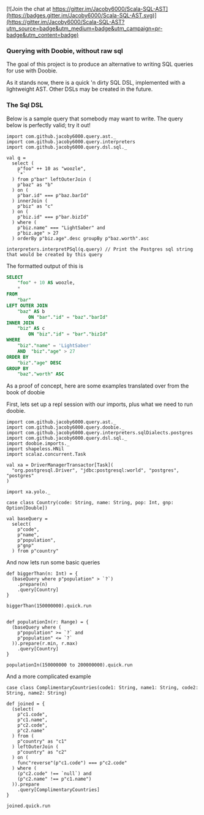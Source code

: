 

[![Join the chat at https://gitter.im/Jacoby6000/Scala-SQL-AST](https://badges.gitter.im/Jacoby6000/Scala-SQL-AST.svg)](https://gitter.im/Jacoby6000/Scala-SQL-AST?utm_source=badge&utm_medium=badge&utm_campaign=pr-badge&utm_content=badge)

### Querying with Doobie, without raw sql

The goal of this project is to produce an alternative to writing SQL queries for use with Doobie.

As it stands now, there is a quick 'n dirty SQL DSL, implemented with a lightweight AST. Other DSLs may be created in the future.

### The Sql DSL

Below is a sample query that somebody may want to write. The query below is perfectly valid; try it out!

```tut:silent
import com.github.jacoby6000.query.ast._
import com.github.jacoby6000.query.interpreters
import com.github.jacoby6000.query.dsl.sql._

val q =
  select (
    p"foo" ++ 10 as "woozle",
    `*`
  ) from p"bar" leftOuterJoin (
    p"baz" as "b" 
  ) on (
    p"bar.id" === p"baz.barId"
  ) innerJoin (
    p"biz" as "c" 
  ) on (
    p"biz.id" === p"bar.bizId"
  ) where (
    p"biz.name" === "LightSaber" and
    p"biz.age" > 27
  ) orderBy p"biz.age".desc groupBy p"baz.worth".asc

interpreters.interpretPSql(q.query) // Print the Postgres sql string that would be created by this query
```

The formatted output of this is

```sql
SELECT
    "foo" + 10 AS woozle,
    * 
FROM
    "bar" 
LEFT OUTER JOIN
    "baz" AS b 
        ON "bar"."id" = "baz"."barId" 
INNER JOIN
    "biz" AS c 
        ON "biz"."id" = "bar"."bizId" 
WHERE
    "biz"."name" = 'LightSaber'  
    AND  "biz"."age" > 27 
ORDER BY
    "biz"."age" DESC 
GROUP BY
    "baz"."worth" ASC
```

As a proof of concept, here are some examples translated over from the book of doobie

First, lets set up a repl session with our imports, plus what we need to run doobie.

```tut:silent
import com.github.jacoby6000.query.ast._
import com.github.jacoby6000.query.doobie._
import com.github.jacoby6000.query.interpreters.sqlDialects.postgres
import com.github.jacoby6000.query.dsl.sql._
import doobie.imports._
import shapeless.HNil
import scalaz.concurrent.Task

val xa = DriverManagerTransactor[Task](
  "org.postgresql.Driver", "jdbc:postgresql:world", "postgres", "postgres"
)

import xa.yolo._

case class Country(code: String, name: String, pop: Int, gnp: Option[Double])

val baseQuery =
  select(
    p"code",
    p"name",
    p"population",
    p"gnp"
  ) from p"country"
```

And now lets run some basic queries

```tut
def biggerThan(n: Int) = {
  (baseQuery where p"population" > `?`)
    .prepare(n)
    .query[Country]
}

biggerThan(150000000).quick.run


def populationIn(r: Range) = {
  (baseQuery where (
    p"population" >= `?` and
    p"population" <= `?`
  )).prepare(r.min, r.max)
    .query[Country]
} 

populationIn(150000000 to 200000000).quick.run
```

And a more complicated example

```tut
case class ComplimentaryCountries(code1: String, name1: String, code2: String, name2: String)

def joined = {
  (select(
    p"c1.code",
    p"c1.name",
    p"c2.code",
    p"c2.name"
  ) from (
    p"country" as "c1"
  ) leftOuterJoin (
    p"country" as "c2"
  ) on (
    func"reverse"(p"c1.code") === p"c2.code"
  ) where (
    (p"c2.code" !== `null`) and
    (p"c2.name" !== p"c1.name")
  )).prepare
    .query[ComplimentaryCountries] 
}

joined.quick.run
```
